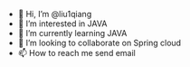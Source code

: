 - 👋 Hi, I’m @liu1qiang
- 👀 I’m interested in JAVA
- 🌱 I’m currently learning JAVA
- 💞️ I’m looking to collaborate on Spring cloud
- 📫 How to reach me send email 

<!---
liu1qiang/liu1qiang is a ✨ special ✨ repository because its `README.md` (this file) appears on your GitHub profile.
You can click the Preview link to take a look at your changes.
--->
